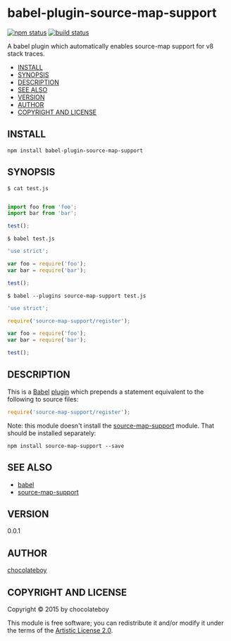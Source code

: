 # babel-plugin-source-map-support

[![npm status](http://img.shields.io/npm/v/babel-plugin-source-map-support.svg)](https://www.npmjs.org/package/babel-plugin-source-map-support)
[![build status](https://secure.travis-ci.org/chocolateboy/babel-plugin-source-map-support.svg)](http://travis-ci.org/chocolateboy/babel-plugin-source-map-support)

A babel plugin which automatically enables source-map support for v8 stack traces.

- [INSTALL](#install)
- [SYNOPSIS](#synopsis)
- [DESCRIPTION](#description)
- [SEE ALSO](#see-also)
- [VERSION](#version)
- [AUTHOR](#author)
- [COPYRIGHT AND LICENSE](#copyright-and-license)

## INSTALL

    npm install babel-plugin-source-map-support

## SYNOPSIS

`$ cat test.js`

```javascript

import foo from 'foo';
import bar from 'bar';

test();
```

`$ babel test.js`

```javascript
'use strict';

var foo = require('foo');
var bar = require('bar');

test();
```

`$ babel --plugins source-map-support test.js`

```javascript
'use strict';

require('source-map-support/register');

var foo = require('foo');
var bar = require('bar');

test();
```

## DESCRIPTION

This is a [Babel](https://www.npmjs.com/package/babel) [plugin](https://babeljs.io/docs/advanced/plugins/)
which prepends a statement equivalent to the following to source files:

```javascript
require('source-map-support/register');
```

Note: this module doesn't install the [source-map-support](https://www.npmjs.com/package/source-map-support)
module. That should be installed separately:

    npm install source-map-support --save

## SEE ALSO

* [babel](https://www.npmjs.com/package/babel)
* [source-map-support](https://www.npmjs.com/package/source-map-support)

## VERSION

0.0.1

## AUTHOR

[chocolateboy](mailto:chocolate@cpan.org)

## COPYRIGHT AND LICENSE

Copyright © 2015 by chocolateboy

This module is free software; you can redistribute it and/or modify it under the
terms of the [Artistic License 2.0](http://www.opensource.org/licenses/artistic-license-2.0.php).
